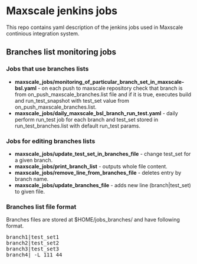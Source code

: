 # Maxscale jenkins jobs

This repo contains yaml description of the jenkins jobs used in Maxscale continious integration system. 

## Branches list monitoring jobs

### Jobs that use branches lists

* **maxscale_jobs/monitoring_of_particular_branch_set_in_maxscale-bsl.yaml** - on each push to maxscale repository check that branch is from on_push_maxscale_branches.list file and if it is true, executes build and run_test_snapshot with test_set value from on_push_maxscale_branches.list.
* **maxscale_jobs/daily_maxscale_bsl_branch_run_test.yaml** - daily perform run_test job for each branch and test_set stored in run_test_branches.list with default run_test params.

### Jobs for editing branches lists

* **maxscale_jobs/update_test_set_in_branches_file** - change test_set for a given branch.
* **maxscale_jobs/print_branch_list** - outputs whole file content.
* **maxscale_jobs/remove_line_from_branches_file** - deletes entry by branch name.
* **maxscale_jobs/update_branches_file** - adds new line (branch|test_set) to given file. 

### Branches list file format

Branches files are stored at $HOME/jobs_branches/ and have following format.

<pre>
branch1|test_set1
branch2|test_set2
branch3|test_set3
branch4| -L 111 44
</pre>
